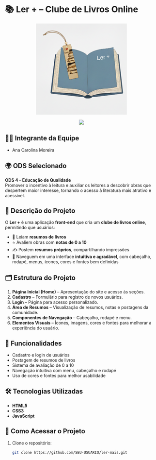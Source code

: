 # 📚 Ler + – Clube de Livros Online

<p align="center">
  <img src="Logo/logoLERplus.png" alt="Ler + Logo" width="300"/>
</p>

<p align="center">
  <img src="https://img.shields.io/static/v1?label=STATUS&message=EM%20DESENVOLVIMENTO&color=GREEN&style=for-the-badge"/>
</p>

## 👩‍💻 Integrante da Equipe
- Ana Carolina Moreira  

## 🌍 ODS Selecionado
**ODS 4 – Educação de Qualidade**  
Promover o incentivo à leitura e auxiliar os leitores a descobrir obras que despertem maior interesse, tornando o acesso à literatura mais atrativo e acessível.

## 📖 Descrição do Projeto
O **Ler +** é uma aplicação **front-end** que cria um **clube de livros online**, permitindo que usuários:  
- 📖 Leiam **resumos de livros**  
- ⭐ Avaliem obras com **notas de 0 a 10**  
- ✍️ Postem **resumos próprios**, compartilhando impressões  
- 🎨 Naveguem em uma interface **intuitiva e agradável**, com cabeçalho, rodapé, menus, ícones, cores e fontes bem definidas  

## 🗂️ Estrutura do Projeto
1. **Página Inicial (Home)** – Apresentação do site e acesso às seções.  
2. **Cadastro** – Formulário para registro de novos usuários.  
3. **Login** – Página para acesso personalizado.  
4. **Área de Resumos** – Visualização de resumos, notas e postagens da comunidade.  
5. **Componentes de Navegação** – Cabeçalho, rodapé e menu.  
6. **Elementos Visuais** – Ícones, imagens, cores e fontes para melhorar a experiência do usuário.  

## 🔨 Funcionalidades
- Cadastro e login de usuários  
- Postagem de resumos de livros  
- Sistema de avaliação de 0 a 10  
- Navegação intuitiva com menu, cabeçalho e rodapé  
- Uso de cores e fontes para melhor usabilidade  

## 🛠️ Tecnologias Utilizadas
- **HTML5**  
- **CSS3**  
- **JavaScript**  

## 🚀 Como Acessar o Projeto
1. Clone o repositório:  
   ```bash
   git clone https://github.com/SEU-USUARIO/ler-mais.git
